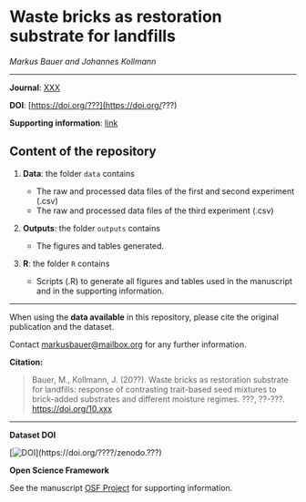 # Waste bricks as restoration substrate for landfills

_Markus Bauer and Johannes Kollmann_  
    
***

**Journal**: [XXX](https://www.???.??)

**DOI**: [https://doi.org/???](https://doi.org/???)

**Supporting information**: [link](https://www.???.org/supplementarydata.pdf)

## Content of the repository

1. __Data__: the folder `data` contains  
    * The raw and processed data files of the first and second experiment (.csv) 
    * The raw and processed data files of the third experiment (.csv) 
    
2. __Outputs__: the folder `outputs` contains  
    * The figures and tables generated.
    
3. __R__: the folder `R` contains  
    * Scripts (.R) to generate all figures and tables used in the manuscript and in the supporting information.
    
***

When using the __data available__ in this repository, please cite the original publication and the dataset.  

Contact markusbauer@mailbox.org for any further information.  

**Citation:**

> Bauer, M., Kollmann, J. (20??). Waste bricks as restoration substrate for landfills: response of contrasting trait-based seed mixtures to brick-added substrates and different moisture regimes. ???, ??-???. https://doi.org/10.xxx

***

__Dataset DOI__

[![DOI](https://zenodo.org/???)](https://doi.org/????/zenodo.???)

__Open Science Framework__

See the manuscript [OSF Project](https://osf.io/????) for supporting information.
